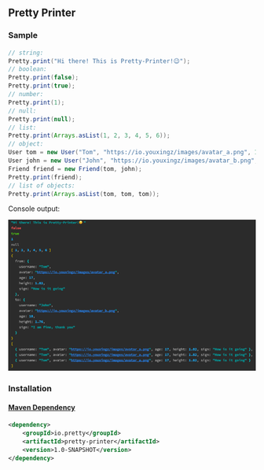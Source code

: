 ## Pretty Printer

### Sample

```java
// string:
Pretty.print("Hi there! This is Pretty-Printer!😉");
// boolean:
Pretty.print(false);
Pretty.print(true);
// number:
Pretty.print(1);
// null:
Pretty.print(null);
// list:
Pretty.print(Arrays.asList(1, 2, 3, 4, 5, 6));
// object:
User tom = new User("Tom", "https://io.youxingz/images/avatar_a.png", 17, 1.82f, "How is it going");
User john = new User("John", "https://io.youxingz/images/avatar_b.png", 18, 1.76f, "I am fine, thank you");
Friend friend = new Friend(tom, john);
Pretty.print(friend);
// list of objects:
Pretty.print(Arrays.asList(tom, tom, tom));
```
Console output:

![img.png](img.png)

### Installation

#### [Maven Dependency](https://github.com/youxingz/pretty-printer/packages/1679687)

```xml
<dependency>
    <groupId>io.pretty</groupId>
    <artifactId>pretty-printer</artifactId>
    <version>1.0-SNAPSHOT</version>
</dependency>
```
